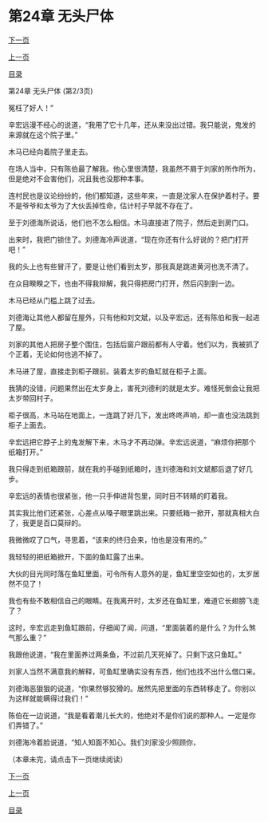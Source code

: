 <h1>第24章   无头尸体</h1>
            <div><p><a href="./71_%E7%AC%AC24%E7%AB%A0_%E6%97%A0%E5%A4%B4%E5%B0%B8%E4%BD%93.md">下一页</a></p><p><a href="./69_%E7%AC%AC24%E7%AB%A0_%E6%97%A0%E5%A4%B4%E5%B0%B8%E4%BD%93.md">上一页</a></p><p><a href="../">目录</a></p></div>
            <div><p>第24章   无头尸体 (第2/3页)</p><p>冤枉了好人！”</p><p>辛宏远漫不经心的说道，“我用了它十几年，还从来没出过错。我只能说，鬼发的来源就在这个院子里。”</p><p>木马已经向着院子里走去。</p><p>在场人当中，只有陈伯最了解我。他心里很清楚，我虽然不屑于刘家的所作所为，但是绝对不会害他们，况且我也没那种本事。</p><p>连村民也是议论纷纷的，他们都知道，这些年来，一直是沈家人在保护着村子。要不是爷爷和太爷为了大伙丢掉性命，估计村子早就不存在了。</p><p>至于刘德海所说话，他们也不怎么相信。木马直接进了院子，然后走到房门口。</p><p>出来时，我把门锁住了。刘德海冷声说道，“现在你还有什么好说的？把门打开吧！”</p><p>我的头上也有些冒汗了，要是让他们看到太岁，那我真是跳进黄河也洗不清了。</p><p>在众目睽睽之下，也由不得我辩解，我只得把房门打开，然后闪到到一边。</p><p>木马已经从门槛上跳了过去。</p><p>刘德海让其他人都留在屋外，只有他和刘文斌，以及辛宏远，还有陈伯和我一起进了屋。</p><p>刘家的其他人把房子整个围住，包括后窗户跟前都有人守着。他们以为，我被抓了个正着，无论如何也逃不掉了。</p><p>木马进了屋，直接走到柜子跟前。装着太岁的鱼缸就在柜子上面。</p><p>我猜的没错，问题果然出在太岁身上，害死刘德利的就是太岁。难怪死倒会让我把太岁带回村子。</p><p>柜子很高，木马站在地面上，一连跳了好几下，发出咚咚声响，却一直也没法跳到柜子上面去。</p><p>辛宏远把它脖子上的鬼发解下来，木马才不再动弹。辛宏远说道，“麻烦你把那个纸箱打开。”</p><p>我只得走到纸箱跟前，就在我的手碰到纸箱时，连刘德海和刘文斌都后退了好几步。</p><p>辛宏远的表情也很紧张，他一只手伸进背包里，同时目不转睛的盯着我。</p><p>其实我比他们还紧张，心差点从嗓子眼里跳出来。只要纸箱一掀开，那就真相大白了，我更是百口莫辩的。</p><p>我微微叹了口气，寻思着，“该来的终归会来，怕也是没有用的。”</p><p>我轻轻的把纸箱掀开，下面的鱼缸露了出来。</p><p>大伙的目光同时落在鱼缸里面，可令所有人意外的是，鱼缸里空空如也的，太岁居然不见了！</p><p>我也有些不敢相信自己的眼睛。在我离开时，太岁还在鱼缸里，难道它长翅膀飞走了？</p><p>这时，辛宏远走到鱼缸跟前，仔细闻了闻，问道，“里面装着的是什么？为什么煞气那么重？”</p><p>我跟他说道，“我在里面养过两条鱼，不过前几天死掉了。只剩下这只鱼缸。”</p><p>刘家人当然不满意我的解释，可鱼缸里确实没有东西，他们也找不出什么借口来。</p><p>刘德海恶狠狠的说道，“你果然够狡猾的。居然先把里面的东西转移走了。你别以为这样就能瞒得过我们！”</p><p>陈伯在一边说道，“我是看着潮儿长大的，他绝对不是你们说的那种人。一定是你们弄错了。”</p><p>刘德海冷着脸说道，“知人知面不知心。我们刘家没少照顾你，</p><p>（本章未完，请点击下一页继续阅读）</p></div>
            <div><p><a href="./71_%E7%AC%AC24%E7%AB%A0_%E6%97%A0%E5%A4%B4%E5%B0%B8%E4%BD%93.md">下一页</a></p><p><a href="./69_%E7%AC%AC24%E7%AB%A0_%E6%97%A0%E5%A4%B4%E5%B0%B8%E4%BD%93.md">上一页</a></p><p><a href="../">目录</a></p></div>